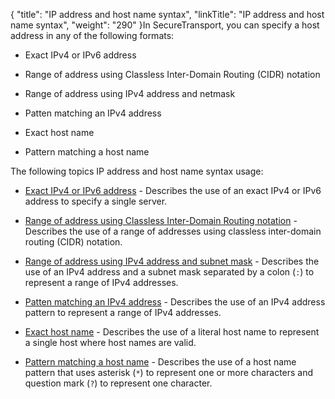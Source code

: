 {
    "title": "IP address and host name syntax",
    "linkTitle": "IP address and host name syntax",
    "weight": "290"
}In SecureTransport, you can specify a host address in any of the following formats:

-   Exact IPv4 or IPv6 address
-   Range of address using Classless Inter-Domain Routing (CIDR) notation
-   Range of address using IPv4 address and netmask
-   Patten matching an IPv4 address
-   Exact host name
-   Pattern matching a host name

The following topics IP address and host name syntax usage:

-   [Exact IPv4 or IPv6 address](r_st_exact_ipv4_ipv6_address) - Describes the use of an exact IPv4 or IPv6 address to specify a single server.
-   [Range of address using Classless Inter-Domain Routing notation](r_st_classless_inter-domain_routing_notation) - Describes the use of a range of addresses using classless inter-domain routing (CIDR) notation.
-   [Range of address using IPv4 address and subnet mask](r_st_addresses_using_ipv4_address_subnet_mask) - Describes the use of an IPv4 address and a subnet mask separated by a colon (`:`) to represent a range of IPv4 addresses.
-   [Patten matching an IPv4 address](r_st_patten_matching_ipv4_address) - Describes the use of an IPv4 address pattern to represent a range of IPv4 addresses.
-   [Exact host name](r_st_exact_host_name) - Describes the use of a literal host name to represent a single host where host names are valid.
-   [Pattern matching a host name](r_st_pattern_matching_host_name) - Describes the use of a host name pattern that uses asterisk (`*`) to represent one or more characters and question mark (`?`) to represent one character.
